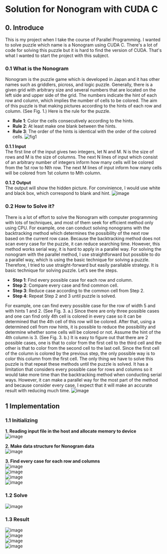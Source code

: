 # Solution for Nonogram with CUDA C

## 0. Introduce

This is my project when I take the course of Parallel Programming. I wanted to solve puzzle which name is a Nonogram using CUDA C.  There's a lot of code for solving this puzzle but it is hard to find the version of CUDA. That's what I wanted to start the project with this subject.

### 0.1 What is the Nonogram
Nonogram is the puzzle game which is developed in Japan and it has other names such as griddlers, picross, and logic puzzle. Generally, there is a given grid with arbitrary size and several numbers that are located on the left side and upper side of the grid. The numbers indicate the hint of each row and column, which implies the number of cells to be colored. The aim of this puzzle is that making pictures according to the hints of each row and column. (See Fig. 1.)  Here is the rule for the puzzle.  
- __Rule 1__: Color the cells consecutively according to the hints.  
- __Rule 2__: At least make one blank between the hints.
- __Rule 3__: The order of the hints is identical with the order of the colored cells.
![fig1](https://user-images.githubusercontent.com/55457315/149344461-f0e92b48-990b-4c79-923a-b02981b3e244.png)



__0.1.1 Input__  
The first line of the input gives two integers, let N and M. N is the size of rows and M is the size of columns. The next N lines of input which consist of an arbitrary number of integers inform how many cells will be colored from the 1st row to Nth row. The next M lines of input inform how many cells will be colored from 1st column to Mth column.

__0.1.2 Output__  
The output will show the hidden picture. For convinience, I would use white and black box, which correspond to blank and hint. 
![image](https://user-images.githubusercontent.com/55457315/149344626-cd8d91a4-4ddc-4c63-86f6-13390066878d.png)


### 0.2 How to Solve it?  
There is a lot of effort to solve the Nonogram with computer programming with lots of techniques, and most of them seek for efficient method only using CPU. For example, one can conduct solving nonograms with the backtracking method which determines the possibility of the next row based on the current row case. Because the backtracking method does not scan every case for the puzzle, it can reduce searching time. However, this method works serial way, it is hard to apply in a parallel way. For solving the nonogram with the parallel method, I use straightforward but possible to do a parallel way, which is using the basic technique for solving a puzzle. Therefore, I tried to use straight-forward but easily parallable strategy.  It is basic technique for solving puzzle. Let’s see the steps.  
- __Step 1__: Find every possible case for each row and column.  
- __Step 2__: Compare every case and find common cell.  
- __Step 3__: Reduce case according to the common cell from Step 2.  
- __Step 4__: Repeat Step 2 and 3 until puzzle is solved.   

For example, one can find every possible case for the row of width 5 and with hints 1 and 2. (See Fig. 3. a.) Since there are only three possible cases and one can find only 4th cell is colored in every case so it can be determined that the 4th cell of this row will be colored. After that, using a determined cell from row hints, it is possible to reduce the possibility and determine whether some cells will be colored or not. Assume the hint of the 4th column is 3. (See Fig. 3. b.) It is easy to figure out that there are 2 possible cases, one is that to color from the first cell to the third cell and the other is that to color from the second cell to the last cell. Since the first cell of the column is colored by the previous step, the only possible way is to color this column from the first cell. The only thing we have to solve this puzzle is that repeat these methods until the puzzle is solved. It has a limitation that considers every possible case for rows and columns so it would take more time than the backtracking method when conducting serial ways. However, it can make a parallel way for the most part of the method and because consider every case, I expect that it will make an accurate result with reducing much time.
![image](https://user-images.githubusercontent.com/55457315/149344752-68c780d3-0471-4716-b23f-7f7798075e1a.png)

## 1 Implementation
### 1.1 Initializing
__1. Reading input file in the host and allocate memory to device__  
![image](https://user-images.githubusercontent.com/55457315/149345272-f5a176bb-0051-48fa-ac97-9a4e303acc57.png)  

__2. Make data structure for Nonogram data__  
![image](https://user-images.githubusercontent.com/55457315/149345435-d3d64348-24dd-44c0-a2c6-a5184841e594.png)  

__3. Find every case for each row and columns__  
![image](https://user-images.githubusercontent.com/55457315/149345729-cbf200bf-d51d-4f5b-b51b-c41ef32c6f65.png)  
![image](https://user-images.githubusercontent.com/55457315/149345749-564df912-b86d-43f6-8a10-3ca11f9cf450.png)  
![image](https://user-images.githubusercontent.com/55457315/149345763-36e3d060-7978-4b6d-afe2-29bffc4c1471.png)  
![image](https://user-images.githubusercontent.com/55457315/149345947-d784f16c-0ef6-49e8-be5a-ccf3a182cd21.png)

### 1.2 Solve
![image](https://user-images.githubusercontent.com/55457315/149346061-0002f6b2-7906-4c1c-8092-ae60d6da8c6d.png)

### 1.3 Result
![image](https://user-images.githubusercontent.com/55457315/149346156-1791a99f-1036-4b9b-b7dd-339d8f013656.png)  
![image](https://user-images.githubusercontent.com/55457315/149346193-1b6c8836-c7ef-4bd6-9cf9-63407dae1c3b.png)  
![image](https://user-images.githubusercontent.com/55457315/149346331-b6979729-c390-4069-8d99-12a0989ec1bb.png)  
![image](https://user-images.githubusercontent.com/55457315/149346383-05c97cdb-52c5-4a93-be47-5f9097a8f993.png)



